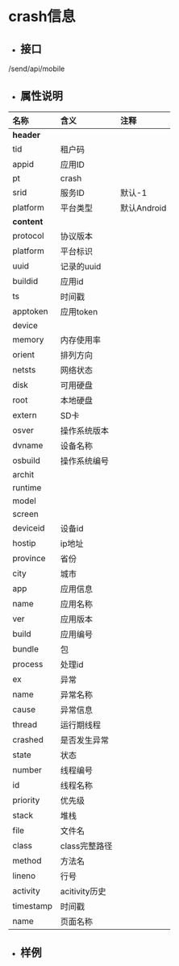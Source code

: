 # crash信息

* ## 接口

/send/api/mobile

* ## 属性说明

| **名称** | **含义** | **注释** |
| :--- | :--- | :--- |
| **header** |  |  |
| tid | 租户码 |  |
| appid | 应用ID |  |
| pt | crash |  |
| srid | 服务ID | 默认-1 |
| platform | 平台类型 | 默认Android |
| **content** |  |  |
| protocol | 协议版本 |  |
| platform | 平台标识 |  |
| uuid | 记录的uuid |  |
| buildid | 应用id |  |
| ts | 时间戳 |  |
| apptoken | 应用token |  |
| device |  |  |
| memory | 内存使用率 |  |
| orient | 排列方向 |  |
| netsts | 网络状态 |  |
| disk | 可用硬盘 |  |
| root | 本地硬盘 |  |
| extern | SD卡 |  |
| osver | 操作系统版本 |  |
| dvname | 设备名称 |  |
| osbuild | 操作系统编号 |  |
| archit |  |  |
| runtime |  |  |
| model |  |  |
| screen |  |  |
| deviceid | 设备id |  |
| hostip | ip地址 |  |
| province | 省份 |  |
| city | 城市 |  |
| app | 应用信息 |  |
| name | 应用名称 |  |
| ver | 应用版本 |  |
| build | 应用编号 |  |
| bundle | 包 |  |
| process | 处理id |  |
| ex | 异常 |  |
| name | 异常名称 |  |
| cause | 异常信息 |  |
| thread | 运行期线程 |  |
| crashed | 是否发生异常 |  |
| state | 状态 |  |
| number | 线程编号 |  |
| id | 线程名称 |  |
| priority | 优先级 |  |
| stack | 堆栈 |  |
| file | 文件名 |  |
| class | class完整路径 |  |
| method | 方法名 |  |
| lineno | 行号 |  |
| activity | acitivity历史 |  |
| timestamp | 时间戳 |  |
| name | 页面名称 |  |

* ## 样例



